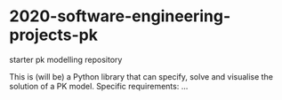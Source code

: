 # 2020-software-engineering-projects-pk
starter pk modelling repository

This is (will be) a Python library that can specify, solve and visualise the solution of a PK model.
Specific requirements: ...
